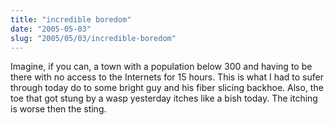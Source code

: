 ```yaml
--- 
title: "incredible boredom"
date: "2005-05-03"
slug: "2005/05/03/incredible-boredom"
---
```

Imagine, if you can, a town with a population below 300 and having to be there with no access to the Internets for  15 hours.  This is what I had to sufer through today do to some bright guy and his fiber slicing backhoe.  Also, the toe that got stung by a wasp yesterday itches like a bish today.  The itching is worse then the  sting.
